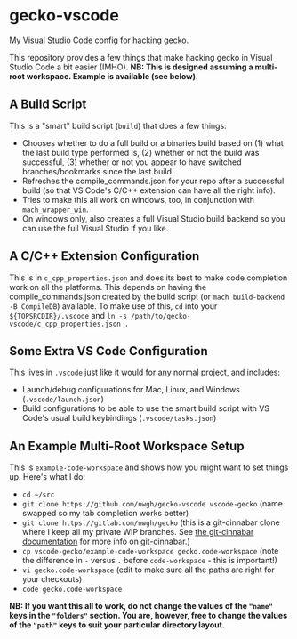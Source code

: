# gecko-vscode
My Visual Studio Code config for hacking gecko.

This repository provides a few things that make hacking gecko in Visual Studio Code a bit easier (IMHO). **NB: This is designed assuming a multi-root workspace. Example is available (see below).**

## A Build Script
This is a "smart" build script (`build`) that does a few things:

 * Chooses whether to do a full build or a binaries build based on (1) what the last build type performed is, (2) whether or not the build was successful, (3) whether or not you appear to have switched branches/bookmarks since the last build.
 * Refreshes the compile_commands.json for your repo after a successful build (so that VS Code's C/C++ extension can have all the right info).
 * Tries to make this all work on windows, too, in conjunction with `mach_wrapper_win`.
 * On windows only, also creates a full Visual Studio build backend so you can use the full Visual Studio if you like.

## A C/C++ Extension Configuration
This is in `c_cpp_properties.json` and does its best to make code completion work on all the platforms. This depends on having the compile_commands.json created by the build script (or `mach build-backend -B CompileDB`) available.
To make use of this, `cd` into your `${TOPSRCDIR}/.vscode` and `ln -s /path/to/gecko-vscode/c_cpp_properties.json .`

## Some Extra VS Code Configuration
This lives in `.vscode` just like it would for any normal project, and includes:

 * Launch/debug configurations for Mac, Linux, and Windows (`.vscode/launch.json`)
 * Build configurations to be able to use the smart build script with VS Code's usual build keybindings (`.vscode/tasks.json`)
 
## An Example Multi-Root Workspace Setup
This is `example-code-workspace` and shows how you might want to set things up. Here's what I do:

 * `cd ~/src`
 * `git clone https://github.com/nwgh/gecko-vscode vscode-gecko` (name swapped so my tab completion works better)
 * `git clone https://gitlab.com/nwgh/gecko` (this is a git-cinnabar clone where I keep all my private WIP branches. See [the git-cinnabar documentation](https://github.com/glandium/git-cinnabar/wiki) for more info on git-cinnabar.)
 * `cp vscode-gecko/example-code-workspace gecko.code-workspace` (note the difference in `-` versus `.` before `code-workspace` - this is important!)
 * `vi gecko.code-workspace` (edit to make sure all the paths are right for your checkouts)
 * `code gecko.code-workspace`

**NB: If you want this all to work, do not change the values of the `"name"` keys in the `"folders"` section. You are, however, free to change the values of the `"path"` keys to suit your particular directory layout.**
